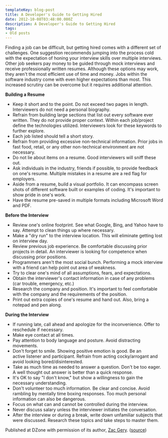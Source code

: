 ```yaml
---
templateKey: blog-post
title: A Developer's Guide to Getting Hired
date: 2012-10-08T03:48:00.000Z
description: A Developer's Guide to Getting Hired
tags:
- Old posts
---
```


  

Finding a job can be difficult, but getting hired comes with a different set of challenges. One suggestion recommends jumping into the process cold with the expectation of honing your interview skills over multiple interviews. Other job seekers pay money to be guided through mock interviews and receive professionally written resumes. Although these options may work, they aren't the most efficient use of time and money. Jobs within the software industry come with even higher expectations than most. This increased scrutiny can be overcome but it requires additional attention.  
  
**Building a Resume**  

*   Keep it short and to the point. Do not exceed two pages in length. Interviewers do not need a personal biography.
*   Refrain from building large sections that list out every software ever written. They do not provide proper context. Within each job/project define the technologies utilized. Interviewers look for these keywords to further explore.
*   Each job listed should tell a short story.
*   Refrain from providing excessive non-technical information. Prior jobs in fast food, retail, or any other non-technical environment are not necessary.
*   Do not lie about items on a resume. Good interviewers will sniff these out.
*   Ask individuals in the industry, friends if possible, to provide feedback on one's resume. Multiple mistakes in a resume are a red flag for employers.
*   Aside from a resume, build a visual portfolio. It can encompass screen shots of different software built or examples of coding. It's important to show pride in one's work.
*   Have the resume pre-saved in multiple formats including Microsoft Word and PDF.

  
**Before the Interview**  

*   Review one's online footprint. See what Google, Bing, and Yahoo have to say. Attempt to clean things up where necessary.
*   Make a "dry run" to the interview location. This will eliminate getting lost on interview day.
*   Review previous job experience. Be comfortable discussing prior projects in detail. An interviewer is looking for competence when discussing prior positions.
*   Programmers aren't the most social bunch. Performing a mock interview with a friend can help point out area of weakness.
*   Try to clear one's mind of all assumptions, fears, and expectations.
*   Obtain the interviewer's contact information in case of any problems (car trouble, emergency, etc.)
*   Research the company and position. It's important to feel comfortable with the company and the requirements of the position.
*   Print out extra copies of one's resume and hand out. Also, bring a notepad and pen along.

  
**During the Interview**  

*   If running late, call ahead and apologize for the inconvenience. Offer to reschedule if necessary.
*   Make eye contact at all times.
*   Pay attention to body language and posture. Avoid distracting movements.
*   Don't forget to smile. Showing positive emotion is good. Be an active listener and participant. Refrain from acting cocky/arrogant and avoid looking bored/disinterested.
*   Take as much time as needed to answer a question. Don't be too eager. A well thought out answer is better than a quick response.
*   It's OK to say "I don't know," but show a willingness to gain the necessary understanding.
*   Don't volunteer too much information. Be clear and concise. Avoid rambling by mentally time boxing responses. Too much personal information can also be dangerous.
*   Focus on what can and cannot be controlled during the interview.
*   Never discuss salary unless the interviewer initiates the conversation.
*   After the interview or during a break, write down unfamiliar subjects that were discussed. Research these topics and take steps to master them.

Published at DZone with permission of its author, [Zac Gery](http://java.dzone.com/users/zacgery). ([source](http://zacgery.blogspot.com/2012/09/a-developers-guide-to-getting-hired.html))